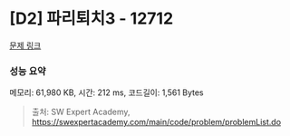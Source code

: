 # [D2] 파리퇴치3 - 12712 

[문제 링크](https://swexpertacademy.com/main/code/problem/problemDetail.do?contestProbId=AXuARWAqDkQDFARa) 

### 성능 요약

메모리: 61,980 KB, 시간: 212 ms, 코드길이: 1,561 Bytes



> 출처: SW Expert Academy, https://swexpertacademy.com/main/code/problem/problemList.do